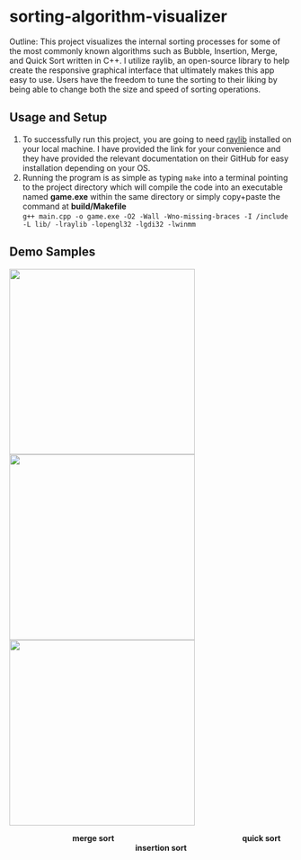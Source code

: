 # sorting-algorithm-visualizer

Outline: This project visualizes the internal sorting processes for some of the most commonly known algorithms such as Bubble, Insertion, Merge, and Quick Sort written in C++. I utilize raylib, an open-source library to help create the responsive graphical interface that ultimately makes this app easy to use. Users have the freedom to tune the sorting to their liking by being able to change both the size and speed of sorting operations.

## Usage and Setup
1) To successfully run this project, you are going to need [raylib](https://github.com/raysan5/raylib) installed on your local machine. I have provided the link for your convenience and they have provided the relevant documentation on their GitHub for easy installation depending on your OS.
2) Running the program is as simple as typing ```make``` into a terminal pointing to the project directory which will compile the code into an executable named **game.exe** within the same directory or simply copy+paste the command at **build/Makefile** <br />
```g++ main.cpp -o game.exe -O2 -Wall -Wno-missing-braces -I /include -L lib/ -lraylib -lopengl32 -lgdi32 -lwinmm```

## Demo Samples
<img src="samples/merge.gif" width="330" height="330"/> <img src="samples/quick.gif" width="330" height="330"/> <img src="samples/insertion.gif" width="330" height="330"/> 

&emsp;&emsp;&emsp;&emsp;&emsp;&emsp;&emsp;&emsp;**merge sort**
&emsp;&emsp;&emsp;&emsp;&emsp;&emsp;&emsp;&emsp;&emsp;&emsp;&emsp;&emsp;&emsp;&emsp;&emsp;&emsp;**quick sort**
&emsp;&emsp;&emsp;&emsp;&emsp;&emsp;&emsp;&emsp;&emsp;&emsp;&emsp;&emsp;&emsp;&emsp;&emsp;&emsp;**insertion sort**

